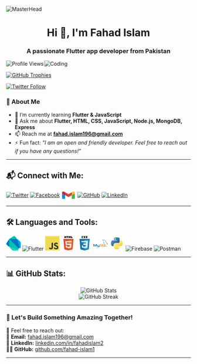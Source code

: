 ![MasterHead](https://uploads-ssl.webflow.com/5f841209f4e71b2d70034471/60bb4a2e143f632da3e56aea_Flutter%20app%20development%20(2).png)

<h1 align="center">Hi 👋, I'm Fahad Islam</h1>
<h3 align="center">A passionate Flutter app developer from Pakistan</h3>

<img align="right" alt="Coding" width="400" src="https://media.giphy.com/media/qgQUggAC3Pfv687qPC/giphy.gif">

<p align="left"> <img src="https://komarev.com/ghpvc/?username=fahad-islam1&label=Profile%20views&color=0e75b6&style=flat" alt="Profile Views" /> </p>

<p align="left"> <a href="https://github.com/ryo-ma/github-profile-trophy"><img src="https://github-profile-trophy.vercel.app/?username=fahad-islam1" alt="GitHub Trophies" /></a> </p>

<p align="left"> <a href="https://twitter.com/fahadislam211" target="blank"><img src="https://img.shields.io/twitter/follow/fahadislam211?logo=twitter&style=for-the-badge" alt="Twitter Follow" /></a> </p>

### 🚀 About Me
- 🌱 I’m currently learning **Flutter & JavaScript**
- 💬 Ask me about **Flutter, HTML, CSS, JavaScript, Node.js, MongoDB, Express**
- 📫 Reach me at **[fahad.islam196@gmail.com](mailto:fahad.islam196@gmail.com)**
- ⚡ Fun fact: _"I am an open and friendly developer. Feel free to reach out if you have any questions!"_

---

## 📬 Connect with Me:
<p align="left">
<a href="https://twitter.com/fahadislam211" target="blank"><img align="center" src="https://raw.githubusercontent.com/rahuldkjain/github-profile-readme-generator/master/src/images/icons/Social/twitter.svg" alt="Twitter" height="30" width="40" /></a>
<a href="https://fb.com/fahad.choudary" target="blank"><img align="center" src="https://raw.githubusercontent.com/rahuldkjain/github-profile-readme-generator/master/src/images/icons/Social/facebook.svg" alt="Facebook" height="30" width="40" /></a>
<a href="mailto:fahad.islam196@gmail.com" target="blank"><img align="center" src="https://raw.githubusercontent.com/rahuldkjain/github-profile-readme-generator/master/src/images/icons/Social/gmail.svg" alt="Gmail" height="30" width="40" /></a>
<a href="https://github.com/fahad-islam1" target="blank"><img align="center" src="https://raw.githubusercontent.com/rahuldkjain/github-profile-readme-generator/master/src/images/icons/Social/github.svg" alt="GitHub" height="30" width="40" /></a>
<a href="https://www.linkedin.com/in/fahadislam2/" target="blank"><img align="center" src="https://raw.githubusercontent.com/rahuldkjain/github-profile-readme-generator/master/src/images/icons/Social/linked-in-alt.svg" alt="LinkedIn" height="30" width="40" /></a>
</p>

---

## 🛠️ Languages and Tools:
<p align="left">
  <img src="https://raw.githubusercontent.com/devicons/devicon/master/icons/dart/dart-original.svg" alt="Dart" width="40" height="40"/>
  <img src="https://www.vectorlogo.zone/logos/flutterio/flutterio-icon.svg" alt="Flutter" width="40" height="40"/>
  <img src="https://raw.githubusercontent.com/devicons/devicon/master/icons/javascript/javascript-original.svg" alt="JavaScript" width="40" height="40"/>
  <img src="https://raw.githubusercontent.com/devicons/devicon/master/icons/html5/html5-original-wordmark.svg" alt="HTML" width="40" height="40"/>
  <img src="https://raw.githubusercontent.com/devicons/devicon/master/icons/css3/css3-original-wordmark.svg" alt="CSS" width="40" height="40"/>
  <img src="https://raw.githubusercontent.com/devicons/devicon/master/icons/mysql/mysql-original-wordmark.svg" alt="MySQL" width="40" height="40"/>
  <img src="https://raw.githubusercontent.com/devicons/devicon/master/icons/python/python-original.svg" alt="Python" width="40" height="40"/>
  <img src="https://www.vectorlogo.zone/logos/firebase/firebase-icon.svg" alt="Firebase" width="40" height="40"/>
  <img src="https://www.vectorlogo.zone/logos/getpostman/getpostman-icon.svg" alt="Postman" width="40" height="40"/>
</p>

---

## 📊 GitHub Stats:
<p align="center">
  <img src="https://github-readme-stats.vercel.app/api?username=fahad-islam1&show_icons=true&theme=dark" alt="GitHub Stats"/>
  <br/>
  <img src="https://github-readme-streak-stats.herokuapp.com/?user=fahad-islam1&theme=dark" alt="GitHub Streak"/>
</p>

---

### 🚀 Let's Build Something Amazing Together!
📩 Feel free to reach out:  
📧 **Email:** [fahad.islam196@gmail.com](mailto:fahad.islam196@gmail.com)  
💼 **LinkedIn:** [linkedin.com/in/fahadislam2](https://www.linkedin.com/in/fahadislam2/)  
👨‍💻 **GitHub:** [github.com/fahad-islam1](https://github.com/fahad-islam1)  

---
